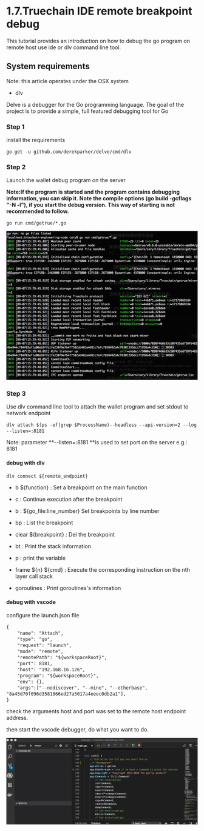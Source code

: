 # 1.7.Truechain IDE remote breakpoint debug

This tutorial provides an introduction on how to debug the go program on remote host use ide or dlv command line tool.

## System requirements
Note: this article operates under the OSX system

* dlv

Delve is a debugger for the Go programming language. The goal of the project is to provide a simple, full featured debugging tool for Go


### Step 1

install the requirements

```
go get -u github.com/derekparker/delve/cmd/dlv 

```

### Step 2

Launch the wallet debug program on the server

**Note:If the program is started and the program contains debugging information, you can skip it. Note the compile options (go build -gcflags "-N -l"), if you start the debug version. This way of starting is not recommended to follow.**

```
go run cmd/getrue/*.go
```

![wallet](../images/remotedebug001.jpg)


### Step 3

Use dlv command line tool to attach the wallet program and set stdout to network endpoint 

```
dlv attach $(ps -ef|grep $ProcessName)--headless --api-version=2 --log --listen=:8181
```

Note:  parameter **--listen=:8181 **is used to set port on the server e.g.: 8181


#### debug with dlv

```
dlv connect ${remote_endpoint}

```

* b ${function} : Set a breakpoint on the main function

* c : Continue execution after the breakpoint

* b : ${go\_file:line\_number} Set breakpoints by line number

* bp : List the breakpoint 

* clear ${breakpoint} : Del the breakpoint

* bt : Print the stack information

* p : print the variable

* frame ${n} ${cmd} : Execute the corresponding instruction on the nth layer call stack

* goroutines : Print goroutines's information

#### debug with vscode

configure the launch.json file
 
```
{
    "name": "Attach",
    "type": "go",
    "request": "launch",
    "mode": "remote",
    "remotePath": "${workspaceRoot}",
    "port": 8181,
    "host": "192.168.16.126",
    "program": "${workspaceRoot}",
    "env": {},
    "args":["--nodiscover", "--mine", "--etherbase", "8a45d70f096d3581866ed27a5017a4eeec0db2a1"],
}
```
check the arguments host and port was set to the remote host endpoint address.

then start the vscode debugger, do what you want to do.

![vscode](../images/remotedebug002.jpg)
